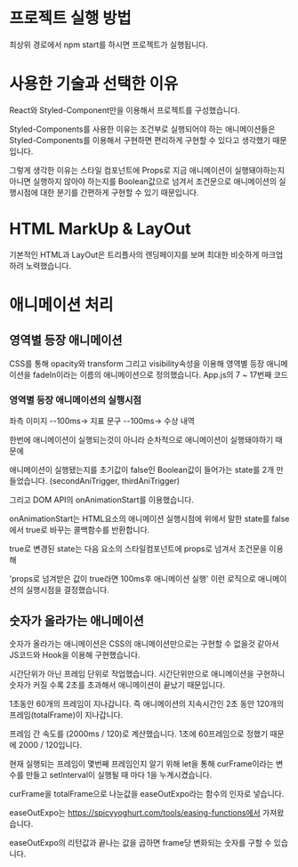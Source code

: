# 프로젝트 실행 방법

최상위 경로에서 npm start를 하시면 프로젝트가 실행됩니다.

# 사용한 기술과 선택한 이유

React와 Styled-Component만을 이용해서 프로젝트를 구성했습니다.

Styled-Components를 사용한 이유는 조건부로 실행되어야 하는 애니메이션들은 Styled-Components를 이용해서 구현하면 편리하게 구현할 수 있다고 생각했기 때문입니다.

그렇게 생각한 이유는 스타일 컴포넌트에 Props로 지금 애니메이션이 실행돼야하는지 아니면 실행하지 않아야 하는지를 Boolean값으로 넘겨서 조건문으로 애니메이션의 실행시점에 대한 분기를 간편하게 구현할 수 있기 때문입니다.

# HTML MarkUp & LayOut

기본적인 HTML과 LayOut은 트리플사의 렌딩페이지를 보며 최대한 비슷하게 마크업하려 노력했습니다.

# 애니메이션 처리

## 영역별 등장 애니메이션

CSS를 통해 opacity와 transform 그리고 visibility속성을 이용해 영역별 등장 애니메이션을 fadeIn이라는 이름의 애니메이션으로 정의했습니다.
App.js의 7 ~ 17번째 코드

### 영역별 등장 애니메이션의 실행시점

좌측 이미지 --100ms-> 지표 문구 --100ms-> 수상 내역

한번에 애니메이션이 실행되는것이 아니라 순차적으로 애니메이션이 실행돼야하기 때문에

애니메이션이 실행됐는지를 초기값이 false인 Boolean값이 들어가는 state를 2개 만들었습니다.
(secondAniTrigger, thirdAniTrigger)

그리고 DOM API의 onAnimationStart를 이용했습니다.

onAnimationStart는 HTML요소의 애니메이션 실행시점에 위에서 말한 state를 false에서 true로 바꾸는 콜백함수를 반환합니다.

true로 변경된 state는 다음 요소의 스타일컴포넌트에 props로 넘겨서 조건문을 이용해

'props로 넘겨받은 값이 true라면 100ms후 애니메이션 실행' 이런 로직으로 애니메이션의 실행시점을 결정했습니다.

## 숫자가 올라가는 애니메이션

숫자가 올라가는 애니메이션은 CSS의 애니메이션만으로는 구현할 수 없을것 같아서 JS코드와 Hook을 이용해 구현했습니다.

시간단위가 아닌 프레임 단위로 작업했습니다. 시간단위만으로 애니메이션을 구현하니 숫자가 커질 수록 2초를 초과해서 애니메이션이 끝났기 때문입니다.

1초동안 60개의 프레임이 지나갑니다. 즉 애니메이션의 지속시간인 2초 동안 120개의 프레임(totalFrame)이 지나갑니다.

프레임 간 속도를 (2000ms / 120)로 계산했습니다. 1초에 60프레임으로 정했기 때문에 2000 / 120입니다.

현재 실행되는 프레임이 몇번째 프레임인지 알기 위해 let을 통해 curFrame이라는 변수를 만들고 setInterval이 실행될 때 마다 1을 누계시켰습니다.

curFrame을 totalFrame으로 나눈값을 easeOutExpo라는 함수의 인자로 넣습니다.

easeOutExpo는 https://spicyyoghurt.com/tools/easing-functions에서 가져왔습니다.

easeOutExpo의 리턴값과 끝나는 값을 곱하면 frame당 변화되는 숫자를 구할 수 있습니다.

